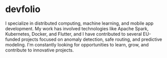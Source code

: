 # devfolio
I specialize in distributed computing, machine learning, and mobile app development. My work has involved technologies like Apache Spark, Kubernetes, Docker, and Flutter, and I have contributed to several EU-funded projects focused on anomaly detection, safe routing, and predictive modeling. I'm constantly looking for opportunities to learn, grow, and contribute to innovative projects.
